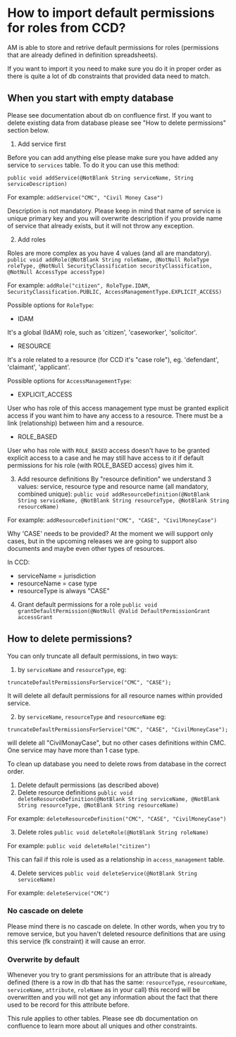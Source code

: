 # How to import default permissions for roles from CCD?

AM is able to store and retrive default permissions for roles (permissions that are already defined in definition spreadsheets).

If you want to import it you need to make sure you do it in proper order as there is quite a lot of db constraints that provided data need to match.

## When you start with empty database

Please see documentation about db on confluence first. 
If you want to delete existing data from database please see "How to delete permissions" section below.

1. Add service first

Before you can add anything else please make sure you have added any service to `services` table. To do it you can use this method:

```public void addService(@NotBlank String serviceName, String serviceDescription)```

For example:
```addService("CMC", "Civil Money Case")```

Description is not mandatory. Please keep in mind that name of service is unique primary key and you will overwrite description if you provide name of service that already exists, but it will not throw any exception.

2. Add roles

Roles are more complex as you have 4 values (and all are mandatory).
```public void addRole(@NotBlank String roleName, @NotNull RoleType roleType, @NotNull SecurityClassification securityClassification, @NotNull AccessType accessType)```

For example:
```addRole("citizen", RoleType.IDAM, SecurityClassification.PUBLIC, AccessManagementType.EXPLICIT_ACCESS)```

Possible options for `RoleType`:
* IDAM

It's a global (IdAM) role, such as 'citizen', 'caseworker', 'solicitor'.

* RESOURCE

It's a role related to a resource (for CCD it's "case role"), eg. 'defendant', 'claimant', 'applicant'.

Possible options for `AccessManagementType`:
* EXPLICIT_ACCESS

User who has role of this access management type must be granted explicit access if you want him to have any access to a resource. There must be a link (relationship) between him and a resource.

* ROLE_BASED

User who has role with `ROLE_BASED` access doesn't have to be granted explicit access to a case and he may still have access to it if default permissions for his role (with ROLE_BASED access) gives him it.

3. Add resource definitions
By "resource definition" we understand 3 values: service, resource type and resource name (all mandatory, combined unique):
```public void addResourceDefinition(@NotBlank String serviceName, @NotBlank String resourceType, @NotBlank String resourceName)```

For example:
```addResourceDefinition("CMC", "CASE", "CivilMoneyCase")```

Why 'CASE' needs to be provided? At the moment we will support only cases, but in the upcoming releases we are going to support also documents and maybe even other types of resources.

In CCD:
- serviceName = jurisdiction
- resourceName = case type
- resourceType is always "CASE"

4. Grant default permissions for a role
```public void grantDefaultPermission(@NotNull @Valid DefaultPermissionGrant accessGrant```

## How to delete permissions?

You can only truncate all default permissions, in two ways:

1. by `serviceName` and `resourceType`, eg:

```truncateDefaultPermissionsForService("CMC", "CASE");```

It will delete all default permissions for all resource names within provided service.

2. by `serviceName`, `resourceType` and `resourceName` eg:

```truncateDefaultPermissionsForService("CMC", "CASE", "CivilMoneyCase");```

will delete all "CivilMonayCase", but no other cases definitions within CMC. One service may have more than 1 case type.

To clean up database you need to delete rows from database in the correct order.

1. Delete default permissions (as described above)
2. Delete resource definitions
```public void deleteResourceDefinition(@NotBlank String serviceName, @NotBlank String resourceType, @NotBlank String resourceName)```

For example:
```deleteResourceDefinition("CMC", "CASE", "CivilMoneyCase")```

3. Delete roles
```public void deleteRole(@NotBlank String roleName)```

For example:
```public void deleteRole("citizen")```

This can fail if this role is used as a relationship in `access_management` table.

4. Delete services
```public void deleteService(@NotBlank String serviceName)```

For example:
```deleteService("CMC")```

### No cascade on delete

Please mind there is no cascade on delete. In other words, when you try to remove service, but you haven't deleted resource definitions that are using this service (fk constraint) it will cause an error.

### Overwrite by default

Whenever you try to grant persmissions for an attribute that is already defined (there is a row in db that has the same: `resourceType`, `resourceName`, `serviceName`, `attribute`, `roleName` as in your call) this record will be overwritten and you will not get any information about the fact that there used to be record for this attribute before. 

This rule applies to other tables. Please see db documentation on confluence to learn more about all uniques and other constraints.
